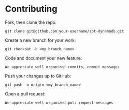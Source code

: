# Contributing

Fork, then clone the repo:

    git clone git@github.com:your-username/sbt-dynamodb.git

Create a new branch for your work:

    git checkout -b <my_branch_name>

Code and document your new feature:
    
    We appreciate well organized commits, commit messages

Push your changes up to GitHub:
    
    git push -u origin <my_branch_name>

Open a pull request:

    We appreciate well organized pull request messages
